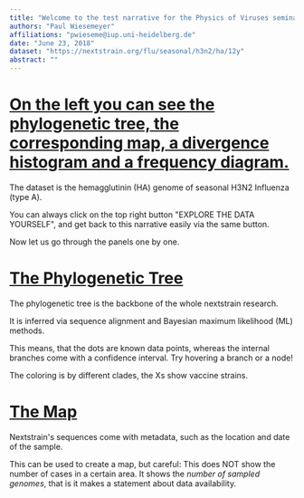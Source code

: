 ```yaml
---
title: "Welcome to the test narrative for the Physics of Viruses seminar. We will get familiar with most of the panels on the right side. Please HOVER YOUR MOUSE HERE and scroll down, or press the down arrow."
authors: "Paul Wiesemeyer"
affiliations: "pwieseme@iup.uni-heidelberg.de"
date: "June 23, 2018"
dataset: "https://nextstrain.org/flu/seasonal/h3n2/ha/12y"
abstract: ""
---
```



# [On the left you can see the phylogenetic tree, the corresponding map, a divergence histogram and a frequency diagram.](https://nextstrain.org/flu/seasonal/h3n2/ha/12y?branchLabel=none&p=grid)

The dataset is the hemagglutinin (HA) genome of seasonal H3N2 Influenza (type A).  


You can always click on the top right button "EXPLORE THE DATA YOURSELF", and get back to this narrative easily via the same button.  


Now let us go through the panels one by one.  




# [The Phylogenetic Tree](https://nextstrain.org/flu/seasonal/h3n2/ha/12y?d=tree&p=full)

The phylogenetic tree is the backbone of the whole nextstrain research.

It is inferred via sequence alignment and Bayesian maximum likelihood (ML) methods.

This means, that the dots are known data points, whereas the internal branches come with a confidence interval. Try hovering a branch or a node!

The coloring is by different clades, the Xs show vaccine strains.


# [The Map](https://nextstrain.org/flu/seasonal/h3n2/ha/12y?d=tree&p=full)

Nextstrain's sequences come with metadata, such as the location and date of the sample.


This can be used to create a map, but careful: This does NOT show the number of cases in a certain area. It shows the *number of sampled genomes*, that is it makes a statement about data availability.